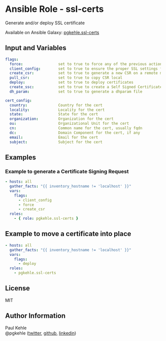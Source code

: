 # Ansible Role - ssl-certs

Generate and/or deploy SSL certificate

Available on Ansible Galaxy: [pgkehle.ssl-certs](https://galaxy.ansible.com/pgkehle/ssl-certs)

## Input and Variables

```yaml
flags:
  force:                set to true to force any of the previous actions
  client_config:        set to true to ensure the proper SSL settings for generating a client certificate
  create_csr:           set to true to generate a new CSR on a remote machine
  pull_csr:             set to true to copy CSR local
  deploy:               set to true to deploy certificates
  create_ssc:           set to true to create a Self Signed Certificate
  dh_param:             set to true to generate a dhparam file

cert_config:
  country:              Country for the cert
  locality:             Locality for the cert
  state:                State for the cert
  organization:         Organization for the cert
  ou:                   Organizational Unit for the cert
  cn:                   Common name for the cert, usually fqdn
  dc:                   Domain Component for the cert, if any
  email:                Email for the cert
  subject:              Subject for the cert
```

## Examples

### Example to generate a Certificate Signing Request

```yaml
- hosts: all
  gather_facts: "{{ inventory_hostname != 'localhost' }}"
  vars:
    flags:
      - client_config
      - force
      - create_csr
  roles:
    - { role: pgkehle.ssl-certs }
```

## Example to move a certificate into place

```yaml
- hosts: all
  gather_facts: "{{ inventory_hostname != 'localhost' }}"
  vars:
    flags:
      - deploy
  roles:
    - pgkehle.ssl-certs
```

## License

MIT

## Author Information

Paul Kehle  
@pgkehle ([twitter](https://twitter.com/pgkehle), [github](https://github.com/pgkehle), [linkedin](https://www.linkedin.com/in/pgkehle))
